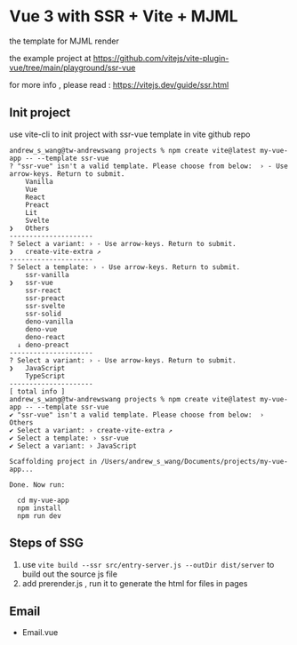 # Vue 3 with SSR + Vite + MJML

the template for MJML render

the example project at https://github.com/vitejs/vite-plugin-vue/tree/main/playground/ssr-vue

for more info , please read : https://vitejs.dev/guide/ssr.html

## Init project

use vite-cli to init project with ssr-vue template in vite github repo

```
andrew_s_wang@tw-andrewswang projects % npm create vite@latest my-vue-app -- --template ssr-vue
? "ssr-vue" isn't a valid template. Please choose from below:  › - Use arrow-keys. Return to submit.
    Vanilla
    Vue
    React
    Preact
    Lit
    Svelte
❯   Others
---------------------
? Select a variant: › - Use arrow-keys. Return to submit.
❯   create-vite-extra ↗
---------------------
? Select a template: › - Use arrow-keys. Return to submit.
    ssr-vanilla
❯   ssr-vue
    ssr-react
    ssr-preact
    ssr-svelte
    ssr-solid
    deno-vanilla
    deno-vue
    deno-react
  ↓ deno-preact
---------------------
? Select a variant: › - Use arrow-keys. Return to submit.
❯   JavaScript
    TypeScript
---------------------
[ total info ]
andrew_s_wang@tw-andrewswang projects % npm create vite@latest my-vue-app -- --template ssr-vue
✔ "ssr-vue" isn't a valid template. Please choose from below:  › Others
✔ Select a variant: › create-vite-extra ↗
✔ Select a template: › ssr-vue
✔ Select a variant: › JavaScript

Scaffolding project in /Users/andrew_s_wang/Documents/projects/my-vue-app...

Done. Now run:

  cd my-vue-app
  npm install
  npm run dev
```

## Steps of SSG

1. use `vite build --ssr src/entry-server.js --outDir dist/server` to build out the source js file
2. add prerender.js , run it to generate the html for files in pages

## Email 

- Email.vue